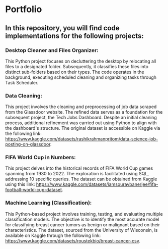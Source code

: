 # Portfolio
## In this repository, you will find code implementations for the following projects:

### Desktop Cleaner and Files Organizer:
This Python project focuses on decluttering the desktop by relocating all files to a designated folder. Subsequently, it classifies these files into distinct sub-folders based on their types. The code operates in the background, executing scheduled cleaning and organizing tasks through Task Scheduler.
  
### Data Cleaning:
This project involves the cleaning and preprocessing of job data scraped from the Glassdoor website. The refined data serves as a foundation for the subsequent project, the Tech Jobs Dashboard. Despite an initial cleaning process, additional refinement was carried out using Python to align with the dashboard's structure. The original dataset is accessible on Kaggle via the following link: https://www.kaggle.com/datasets/rashikrahmanpritom/data-science-job-posting-on-glassdoor.

### FIFA World Cup in Numbers:
This project delves into the historical records of FIFA World Cup games spanning from 1930 to 2022. The exploration is facilitated using SQL, addressing 10 specific queries. The dataset can be obtained from Kaggle using this link: https://www.kaggle.com/datasets/iamsouravbanerjee/fifa-football-world-cup-dataset.

### Machine Learning (Classification):
This Python-based project involves training, testing, and evaluating multiple classification models. The objective is to identify the most accurate model for classifying breast cancer tumors as benign or malignant based on their characteristics. The dataset, sourced from the University of Wisconsin, is available on Kaggle through the following link: https://www.kaggle.com/datasets/roustekbio/breast-cancer-csv. 
